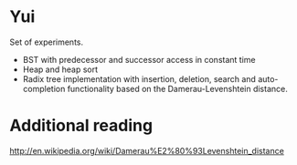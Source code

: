 Yui
===

Set of experiments.
- BST with predecessor and successor access in constant time
- Heap and heap sort
- Radix tree implementation with insertion, deletion, search and auto-completion functionality based on the Damerau-Levenshtein distance.

Additional reading
==================
http://en.wikipedia.org/wiki/Damerau%E2%80%93Levenshtein_distance